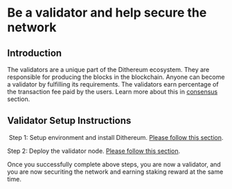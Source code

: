 # Be a validator and help secure the network 


## Introduction
The validators are a unique part of the Dithereum ecosystem. They are responsible for  producing the blocks in the blockchain. Anyone can become a validator by fulfilling its requirements. The validators earn percentage of the transaction fee paid by the users. Learn more about this in [consensus](consensus.md) section.

## Validator Setup Instructions
​
Step 1: Setup environment and install Dithereum. [Please follow this section](install.md).

Step 2: Deploy the validator node. [Please follow this section](dev/deploy.md).

Once you successfully complete above steps, you are now a validator, and you are now securiting the network and earning staking reward at the same time.


